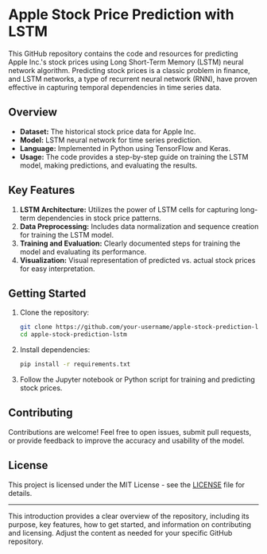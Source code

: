 # Apple Stock Price Prediction with LSTM

This GitHub repository contains the code and resources for predicting Apple Inc.'s stock prices using Long Short-Term Memory (LSTM) neural network algorithm. Predicting stock prices is a classic problem in finance, and LSTM networks, a type of recurrent neural network (RNN), have proven effective in capturing temporal dependencies in time series data.

## Overview

- **Dataset:** The historical stock price data for Apple Inc.
- **Model:** LSTM neural network for time series prediction.
- **Language:** Implemented in Python using TensorFlow and Keras.
- **Usage:** The code provides a step-by-step guide on training the LSTM model, making predictions, and evaluating the results.

## Key Features

1. **LSTM Architecture:** Utilizes the power of LSTM cells for capturing long-term dependencies in stock price patterns.
2. **Data Preprocessing:** Includes data normalization and sequence creation for training the LSTM model.
3. **Training and Evaluation:** Clearly documented steps for training the model and evaluating its performance.
4. **Visualization:** Visual representation of predicted vs. actual stock prices for easy interpretation.

## Getting Started

1. Clone the repository:
   ```bash
   git clone https://github.com/your-username/apple-stock-prediction-lstm.git
   cd apple-stock-prediction-lstm
   ```

2. Install dependencies:
   ```bash
   pip install -r requirements.txt
   ```

3. Follow the Jupyter notebook or Python script for training and predicting stock prices.

## Contributing

Contributions are welcome! Feel free to open issues, submit pull requests, or provide feedback to improve the accuracy and usability of the model.

## License

This project is licensed under the MIT License - see the [LICENSE](LICENSE) file for details.

---

This introduction provides a clear overview of the repository, including its purpose, key features, how to get started, and information on contributing and licensing. Adjust the content as needed for your specific GitHub repository.
